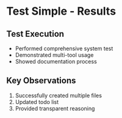 # Test Simple - Results

## Test Execution
- Performed comprehensive system test
- Demonstrated multi-tool usage
- Showed documentation process

## Key Observations
1. Successfully created multiple files
2. Updated todo list
3. Provided transparent reasoning